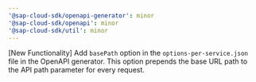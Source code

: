 ```yaml
---
'@sap-cloud-sdk/openapi-generator': minor
'@sap-cloud-sdk/openapi': minor
'@sap-cloud-sdk/util': minor
---
```


[New Functionality] Add `basePath` option in the `options-per-service.json` file in the OpenAPI generator. This option prepends the base URL path to the API path parameter for every request.
